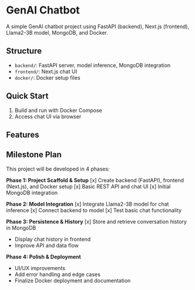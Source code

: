 # GenAI Chatbot

A simple GenAI chatbot project using FastAPI (backend), Next.js (frontend), Llama2-3B model, MongoDB, and Docker.

## Structure
- `backend/`: FastAPI server, model inference, MongoDB integration
- `frontend/`: Next.js chat UI
- `docker/`: Docker setup files

## Quick Start
1. Build and run with Docker Compose
2. Access chat UI via browser


## Features
## Milestone Plan

This project will be developed in 4 phases:

**Phase 1: Project Scaffold & Setup**
[x] Create backend (FastAPI), frontend (Next.js), and Docker setup
[x] Basic REST API and chat UI
[x] Initial MongoDB integration

**Phase 2: Model Integration**
[x] Integrate Llama2-3B model for chat inference
[x] Connect backend to model
[x] Test basic chat functionality

**Phase 3: Persistence & History**
[x] Store and retrieve conversation history in MongoDB
- Display chat history in frontend
- Improve API and data flow

**Phase 4: Polish & Deployment**
- UI/UX improvements
- Add error handling and edge cases
- Finalize Docker deployment and documentation
